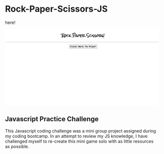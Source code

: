 # Rock-Paper-Scissors-JS
<p><Play Rock, Paper, Scissors against a CPU <a href="https://bksaechao.github.io/Rock-Paper-Scissors-JS/">here</a>!</p>
<img src="assets/images/rpsGif.gif" alt="rpsGif" height="250" width="550">

## Javascript Practice Challenge
<p>This Javascript coding challenge was a mini group project assigned during my coding bootcamp. In an attempt to review my JS knowledge, I have challenged myself to re-create this mini game solo with as little resources as possible.<p>
